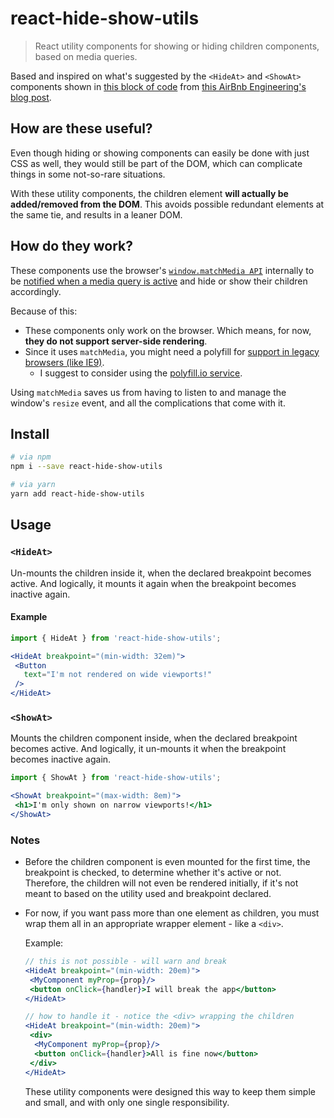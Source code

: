 # react-hide-show-utils
> React utility components for showing or hiding children components, based on media queries.

Based and inspired on what's suggested by the `<HideAt>` and `<ShowAt>` components shown 
in [this block of code](https://medium.com/airbnb-engineering/rearchitecting-airbnbs-frontend-5e213efc24d2#d5f9) 
from [this AirBnb Engineering's blog post](https://medium.com/airbnb-engineering/rearchitecting-airbnbs-frontend-5e213efc24d2).

## How are these useful?

Even though hiding or showing components can easily be done with just CSS as well,
they would still be part of the DOM, which can complicate things in some not-so-rare situations.

With these utility components, the children element **will actually be added/removed from the DOM**.
This avoids possible redundant elements at the same tie, and results in a leaner DOM.

## How do they work?

These components use the browser's [`window.matchMedia API`](https://developer.mozilla.org/en-US/docs/Web/API/window/matchMedia) internally to be 
[notified when a media query is active](https://developer.mozilla.org/en-US/docs/Web/CSS/Media_Queries/Testing_media_queries#Receiving_query_notifications)
and hide or show their children accordingly.

Because of this:

* These components only work on the browser. Which means, for now, **they do not support server-side rendering**.
* Since it uses `matchMedia`, you might need a polyfill for [support in legacy browsers (like IE9)](http://caniuse.com/#feat=matchmedia).
  * I suggest to consider using the [polyfill.io service](https://polyfill.io/).
  
Using `matchMedia` saves us from having to listen to and manage the window's `resize` event,
and all the complications that come with it.

## Install

```bash
# via npm
npm i --save react-hide-show-utils

# via yarn
yarn add react-hide-show-utils
```

## Usage

### `<HideAt>`

Un-mounts the children inside it, when the declared breakpoint becomes active.
And logically, it mounts it again when the breakpoint becomes inactive again.

#### Example

```jsx
import { HideAt } from 'react-hide-show-utils';

<HideAt breakpoint="(min-width: 32em)">
 <Button
   text="I'm not rendered on wide viewports!"
 /> 
</HideAt>
```

### `<ShowAt>`

Mounts the children component inside, when the declared breakpoint becomes active.
And logically, it un-mounts it when the breakpoint becomes inactive again.

```jsx
import { ShowAt } from 'react-hide-show-utils';

<ShowAt breakpoint="(max-width: 8em)">
 <h1>I'm only shown on narrow viewports!</h1>
</ShowAt>
```

### Notes

* Before the children component is even mounted for the first time,
the breakpoint is checked, to determine whether it's active or not.
Therefore, the children will not even be rendered initially,
if it's not meant to based on the utility used and breakpoint declared.

* For now, if you want pass more than one element as children, you must wrap them all
in an appropriate wrapper element - like a `<div>`.
  
  Example:
  ```jsx
  // this is not possible - will warn and break
  <HideAt breakpoint="(min-width: 20em)">
   <MyComponent myProp={prop}/>
   <button onClick={handler}>I will break the app</button>
  </HideAt>

  // how to handle it - notice the <div> wrapping the children
  <HideAt breakpoint="(min-width: 20em)">
   <div>
    <MyComponent myProp={prop}/>
    <button onClick={handler}>All is fine now</button>
   </div>
  </HideAt>
  ```

  These utility components were designed this way to keep them simple and small, and with only one single responsibility.
